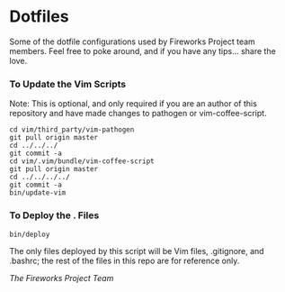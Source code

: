 Dotfiles
========

Some of the dotfile configurations used by Fireworks Project team members. Feel free to poke around, and if you have any tips... share the love.

### To Update the Vim Scripts
Note: This is optional, and only required if you are an author of this repository and have made changes to pathogen or vim-coffee-script.

    cd vim/third_party/vim-pathogen
    git pull origin master
    cd ../../../
    git commit -a
    cd vim/.vim/bundle/vim-coffee-script
    git pull origin master
    cd ../../../../
    git commit -a
    bin/update-vim

### To Deploy the . Files

    bin/deploy

The only files deployed by this script will be Vim files, .gitignore, and .bashrc; the rest of the files in this repo are for reference only.

*The Fireworks Project Team*

